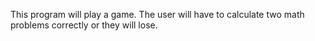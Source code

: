 This program will play a game. The user will have to calculate two math problems correctly or they will lose.
